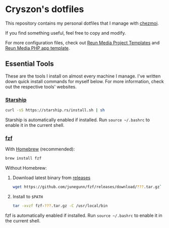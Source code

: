 # Cryszon's dotfiles

This repository contains my personal dotfiles that I manage with
[chezmoi](https://github.com/twpayne/chezmoi).

If you find something useful, feel free to copy and modify.

For more configuration files, check out [Reun Media Project
Templates](https://github.com/ReunMedia/project-templates) and [Reun Media PHP
app template](https://github.com/ReunMedia/php-app-template).

## Essential Tools

These are the tools I install on almost every machine I manage. I've written
down quick install commands for myself below. For more information, check out
the respective tools' websites.

### [Starship](https://starship.rs/)

```sh
curl -sS https://starship.rs/install.sh | sh
```

Starship is automatically enabled if installed. Run `source ~/.bashrc` to enable
it in the current shell.

### [fzf](https://junegunn.github.io/fzf/)

With [Homebrew](https://brew.sh/) (recommended):

```sh
brew install fzf
```

Without Homebrew:

1. Download latest binary from
   [releases](https://github.com/junegunn/fzf/releases)

   ```sh
   wget https://github.com/junegunn/fzf/releases/download/???.tar.gz`
   ```

2. Install to `$PATH`

   ```sh
   tar -xvzf fzf-???.tar.gz -C /usr/local/bin
   ```

fzf is automatically enabled if installed. Run `source ~/.bashrc` to enable it
in the current shell.
